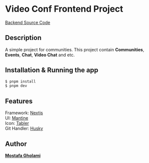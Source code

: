 # Video Conf Frontend Project

[Backend Source Code](https://github.com/mst-ghi/video-conf-backend)

## Description

A simple project for communities. This project contain **Communities**, **Events**, **Chat**, **Video Chat** and etc.

## Installation & Running the app

```bash
$ pnpm install
$ pnpm dev
```

## Features

Framework: [Nextjs](https://nextjs.org/) </br>
UI: [Mantine](https://mantine.dev/) </br>
Icon: [Tabler](https://tabler.io/icons) </br>
Git Handler: [Husky](https://typicode.github.io/husky/) </br>

## Author

**[Mostafa Gholami](https://mst-ghi.github.io/)**
